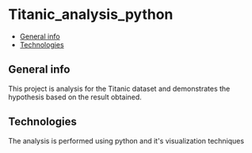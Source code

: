 # Titanic_analysis_python

* [General info](#general-info)
* [Technologies](#technologies)

## General info
This project is analysis for the Titanic dataset and demonstrates the hypothesis based on the result obtained.

## Technologies
The analysis is performed using python and it's visualization techniques
